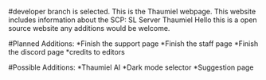 #developer branch is selected.
This is the Thaumiel webpage. This website includes information about the SCP: SL Server Thaumiel
Hello this is a open source website any additions would be welcome.

#Planned Additions:
 *Finish the support page
 *Finish the staff page
 *Finish the discord page
 *credits to editors

#Possible Additions:
 *Thaumiel AI
 *Dark mode selector
 *Suggestion page
